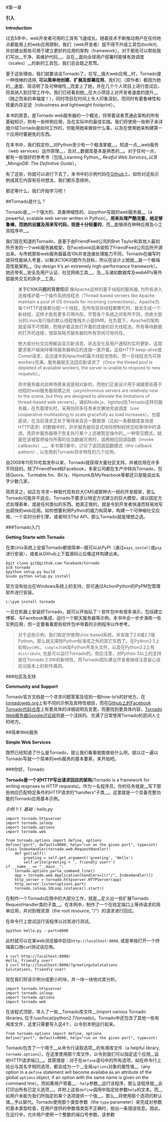 #第一章

__引入__

__Introduction__

过去5年中，web开发者可用的工具有飞速成长。随着技术不断推动用户在任何地点都能用上的web应用限制，我们（web开发者）就不得不升级工具包(toolkit), 并创建出那些可用于建立更好的应用的架构（framework）。对于那些可以帮助我们写出__干净、易维护代码__，且在__面向全球用户部署时能够有效调度（scales）__的新的工具包，我们总会趋之若骛。

基于这些理由，我们就要谈谈Tornado了，在写__强大web应用__时，Tornado是一种很棒的选择, __可以简单地创建、扩展及部署应用__。我们仨（原作者）都因为她的__速度、简洁明了及可伸缩性__而爱上了她，并在几个个人项目上进行尝试后，将其纳入到日常工作中。我们已经看到她__在大小项目上对开发者速度的提升__（随之而来的幸福度！），同时项目在时间上令人印象深刻，而同时有着鲁棒性和轻量内存足迹（robustness and lightweight footprint）。

本书的原意，是Tornado web服务器的一个概览，将带着读者贯通此架构的所有基础知识，附有一些样例应用，及在实际中的最佳实践。我们将使用一些例子来详细介绍Tornado是如何工作的，你能用她来做些什么事，以及在使用她来构建第一个应用时要避免的东西。

在本书中，我们假定你__对Python至少有一个粗浅掌握__，知道一点__web服务（web services）运作原理__，及对__数据库基本是熟悉的__。对于任何一点，都有一些很好的参考书（包括_Learning Python_, _Restful Web Services_以及_MongoDB: The Definitive Guide_）。

有了这些，你就可以进行下去了，本书中的示例代码在[Github](https://github.com/Introduction-to-Tornado)上。如你对这些示例或其它内容有任何想法，我们都乐意倾听。

那还等什么，我们开始学习吧！

##Tornado是什么？

Tornado是__一个强大的、具备伸缩性的、以python写就的web服务器__（a powerful, scalable web server written in Python）。__用来处理严酷流量，她足够鲁棒，而她的设置及用来写代码，则是十分轻量的__，而__能够用在种种应用及小工具程序中__。

我们现在知道的Tornado，是基于由FriendFeed公司的Bret Taylor和其他人最初所开发的一个web服务器框架，在Facebook后来收购了FriendFeed公司后所开源出来。与传统那些web服务器最高10k并发连接处理能力不同，Tornado在编写时就将性能纳入考量，以解决C10K问题作为目标，所以在设计上她就__是一个极端高性能架构__（by design it's an extremely high-performance framework）。她还带有__安全及用户认证、社交网络工具__，及__与诸如数据库及webAPIs等外部服务交互的异步__工具。

> __关于C10K问题的背景知识__ 像Apache这样的基于线程的服务器, 为所有进入连接维护着一个操作系统线程池（Thread-based servers like Apache maintain a pool of OS threads for incoming connections）。Apache为每个HTTP连接都分配一个线程，在所有现存线程都繁忙时，就会生成一个新线程，这样才能有更多可用内存。尽管各个系统之间有所不同，但绝大部分的Linux发行版的默认线程堆栈大小是8MB。在负载下，Apache的架构就变得不可预期，而维护着这些打开着的连接的巨大线程池，所有等待数据的打开的连接，很容易耗尽服务器的所有空闲可用内存。

> 绝大部分社交应用都会显示新消息、状态变化及用户通知的实时更新，这就要求客户端保持等待服务器响应的连接一直开着。这些HTTP keep-alive或Comet请求，会迅速令到Apache的最大线程池饱和。而一旦线程池为可用workers充满，服务器就无法回应新请求了（Once the thread pool is depleted of available workers, the server is unable to respond to new requests）。

> 异步服务器对此种场景来说是相对新的，而他们正是设计用于减缓那些基于线程的web服务器局限之处（asynchronous servers are relatively new to the scene, but they are designed to alleviate the limitations of thread-based web servers）。诸如Node.js、lighttpd及Tornado这样的服务器，在负载增长时，采用协同多任务来优雅地完成调度（use cooperative multitasking to scale gracefully as load increases）。也就是说，在当前请求正处于等待来自另一数据源（比如一条数据库查询或HTTP请求）的数据中时，异步服务器将显式地将控制权转交给等待中的请求。而异步服务器用于恢复执行某个上述被暂定操作的__一种常见模式，就是在该被暂停操作所需的恰当数据可用时，调用相应回调函数（invoke callbacks）__。本书第5章中，讨论了该回调函数模式（the callback pattern）, 以及用到Tornado异步特性的几个应用。

自2009年11月10号其发布以来，Tornado就获得大量社区支持，并被应用在许多不同目的。除了FriendFeed和Facebook，多家公司都在生产中转向Tornado，包括Quora、Turntable.fm、Bit.ly、Hipmunk及MyYearbook等都还只是能说出名字少数几家。

简而言之，如正在寻求一种取代现有巨大CMS或那种大一統的开发框架，那么Tornado可能并不适合。Tornado不要求以特定方式建立的巨大模型，或以固定方式处理表单，或是任何类似的东西。她真正做的，就是令到开发者快速而轻易地写出超快的web应用。如你想要利用Python的威力和简单，构建一个可伸缩社交应用、一个实时分析引擎，或者RESTful API，那么Tornado就是理想之选。

###Tornado入门

__Getting Starte with Tornado__

在类Unix系统上安装Tornado都很简单--既可以从PyPI（通过`eays_install`或`pip`进行安装），或者从Github上下载源码让后像这样构建出来。

```
$git clone git@github.com:facebook/tornado
$cd tornado
$python setup.py build
$sudo python setup.py install
```

官方没有给出在Windows系统上的支持，但可通过ActionPython的PyPM包管理软件进行安装。

`c:\pym install tornado`

一旦在机器上安装好Tornado，就可以开始玩了！软件包中有很多演示，包括建立博客、与Facebook集成、运行一个聊天服务器等示例。本书中会一步步演练一些实例应用，但一定要看看那些软件包中带着的示例程序以作参考。

> 对于这些示例，我们假定你使用Unix-based系统，并安装了2.6或2.7版Python。那么就无需除Python标准库之外的其它东西了。在Python2.5上如有`pycURL`、`simpleJSON`及Python开发头文件，以及在Python3.2上有`distribute`, 也是可以运行Tornado的。但应注意，对Python 3以上的支持是在Tornado 2.0中的新特性，而Tornado团队建议开发者继续注意留心该前沿版本上的软件漏洞。

###社区及支持

__Community and Support__

Tornado官方文档是一个寻求问题答案及找到一般how-to‘s的好地方。在[tornadoweb.org](http://tornadoweb.org/)上有不同的示例及其特性细目，而在[Github上的Facebook Tornado代码仓库](http://github.com/facebook/tornado/)上有更具体的详细说明及变更。而要找到更具体内容，[Tornado Web服务器Google讨论组](http://groups.google.com/group/python-tornado/)则是一个活跃的、充满了日常使用Tornado的民间人士的地方。

##简单Web服务

__Simple Web Services__

既然已经知道了什么是Tornado，就让我们看看她能做些什么吧。就以过一遍以Tornado写就一个简单的web服务的基本要素，来开始吧。

###你好，Tornado

__Tornado是一个对HTTP写出请求回应的架构__(Tornado is a framework for writing respnses to HTTP requests)。作为一名程序员，你的任务就是__写下那些响应匹配特定条件的HTTP请求的“handlers”子类__。这里就是一个具备完整功能的Tornado应用基本示例。

_示例 1-1. 基础：hello.py_

```
import tornado.httpserver
import tornado.ioloop
import tornado.options
import tornado.web

from tornado.options import define, options
define("port", default=8000, help="run on the given port", type=int)
class IndexHandler(tornado.web.RequestHandler):
    def get(self):
        greeting = self.get_argument('greeting', 'Hello')
        self.write(greeting + ', friendly user!')
if __name__ == "__main__":
    tornado.options.parse_command_line()
    app = tornado.web.Application(handlers=[(r"/", IndexHandler)])
    http_server = tornado.httpserver.HTTPServer(app)
    http_server.listen(options.port)
    tornado.ioloop.IOLoop.instance().start()
```

在制作一个Tornado应用中的大部分工作，就是__定义出一些扩展Tornado RequestHandler类的子类__。在本例中，制作了一个在给定端口上等待请求的简单应用，并对到根资源（the root resource, "/"）的请求进行回应。

在命令行上尝试运行该程序以对其进行测试。

`$python hello.py --port=8000`

此时就可以在某web浏览器中前往`http://localhost:8000`, 或是单独打开一个终端窗口用curl测试该应用。

```
$ curl http://localhost:8000/
Hello, friendly user!
$ curl http://localhost:8000/?greeting=Salutations
Salutations, friendly user!
```

现在我们将该示例分成更小的块，并一块一块地对其分析。

```
import tornado.httpserver
import tornado.ioloop
import tornado.options
import tornado.web
```

在该程式顶部，导入了一些__Tornado库文件__(import various Tornado libraries, 位于/usr/local/python2.7/tornado)。Tornado中还包含了其他一些有用库文件，这里只需要导入这4个，以令到本例运行起来。

```
from tornado.options import define, options
define("port", default=8000, help="run on the given port", type=int)
```

Tornado包含了一个用于__从命令行读取选项__的有用库文件（a helpful library, `tornado.options`）。在这里使用那个库文件，以令到我们可以指定这个应用__监听HTTP请求端口__。其原理是：对于在`define`语句中的所有选项，如在命令行上给出与其名字相同选项，都会成为一个__全局`options`对象的属性值__（any option in a `define` statement will become availabe as an attribute of the global `options` object, if an option with the same name is given on the command line）。而如果用户带着__`--help`参数__运行该程序，那么该程序就__会打印出所有已定义选项__，并附上这些`define`调用中指定给参数`help`的文本。而__如用户未能为我们所指定的某个选项提供一个值__，那么__将使用那个选项的默认值__予以替代。Tornado使用那个类型参数（the `type` parameter）来完成对参数的基本类型检查，在用户提供的参数值类型不正确时，抛出一条错误信息。因此，在这行中，允许用户使用一个整数的端口号参数，该参数
